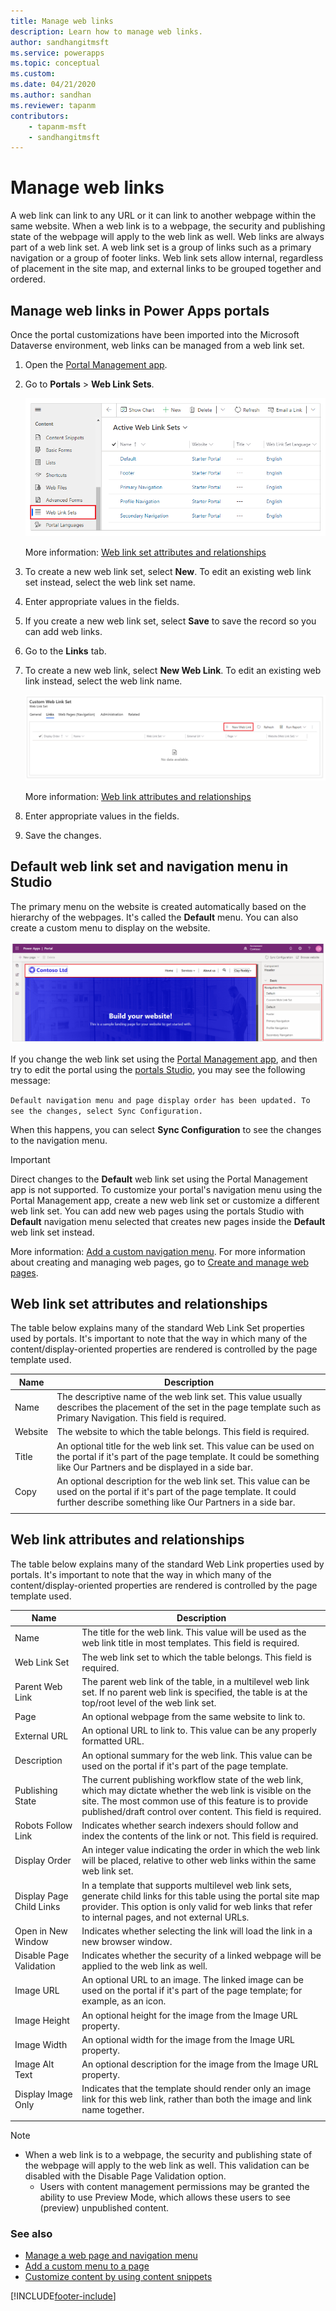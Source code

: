 ```yaml
---
title: Manage web links
description: Learn how to manage web links.
author: sandhangitmsft
ms.service: powerapps
ms.topic: conceptual
ms.custom: 
ms.date: 04/21/2020
ms.author: sandhan
ms.reviewer: tapanm
contributors:
    - tapanm-msft
    - sandhangitmsft
---
```


# Manage web links

A web link can link to any URL or it can link to another webpage within the same website. When a web link is to a webpage, the security and publishing state of the webpage will apply to the web link as well. Web links are always part of a web link set. A web link set is a group of links such as a primary navigation or a group of footer links. Web link sets allow internal, regardless of placement in the site map, and external links to be grouped together and ordered.

## Manage web links in Power Apps portals

Once the portal customizations have been imported into the Microsoft Dataverse environment, web links can be managed from a web link set.

1. Open the [Portal Management app](configure-portal.md).

1. Go to **Portals** > **Web Link Sets**.

    ![Web Link Sets.](media/manage-web-links/web-link-set.png "Web Link Sets")

    More information: [Web link set attributes and relationships](#web-link-set-attributes-and-relationships)

1. To create a new web link set, select **New**. To edit an existing web link set instead, select the web link set name.

1. Enter appropriate values in the fields.

1. If you create a new web link set, select **Save** to save the record so you can add web links.

1. Go to the **Links** tab.

1. To create a new web link, select **New Web Link**. To edit an existing web link instead, select the web link name.

    ![Add web link.](media/manage-web-links/add-web-link.png "add web link")

    More information: [Web link attributes and relationships](#web-link-attributes-and-relationships)

1. Enter appropriate values in the fields.

1. Save the changes.

## Default web link set and navigation menu in Studio

The primary menu on the website is created automatically based on the hierarchy of the webpages. It's called the **Default** menu. You can also create a custom menu to display on the website.

![Default Navigation Menu.](media/manage-web-links/navigation-menu.png "Default Navigation Menu")

If you change the web link set using the [Portal Management app](configure-portal.md), and then try to edit the portal using the [portals Studio](../portal-designer-anatomy.md), you may see the following message:

`Default navigation menu and page display order has been updated. To see the changes, select Sync Configuration.`

When this happens, you can select **Sync Configuration** to see the changes to the navigation menu.

> [!IMPORTANT]
> Direct changes to the **Default** web link set using the Portal Management app is not supported. To customize your portal's navigation menu using the Portal Management app, create a new web link set or customize a different web link set. You can add new web pages using the portals Studio with **Default** navigation menu selected that creates new pages inside the **Default** web link set instead.

More information: [Add a custom navigation menu](../add-custom-menu.md). For more information about creating and managing web pages, go to [Create and manage web pages](../create-manage-webpages.md).

## Web link set attributes and relationships

The table below explains many of the standard Web Link Set properties used by portals. It's important to note that the way in which many of the content/display-oriented properties are rendered is controlled by the page template used.

| Name    | Description                                                                                                                                                                                  |
|---------|----------------------------------------------------------------------------------------------------------------------------------------------------------------------------------------------|
| Name    | The descriptive name of the web link set. This value usually describes the placement of the set in the page template such as Primary Navigation. This field is required.                   |
| Website | The website to which the table belongs. This field is required.                                                                                                                             |
| Title   | An optional title for the web link set. This value can be used on the portal if it's part of the page template. It could be something like Our Partners and be displayed in a side bar.    |
| Copy    | An optional description for the web link set. This value can be used on the portal if it's part of the page template. It could further describe something like Our Partners in a side bar. |
||

## Web link attributes and relationships

The table below explains many of the standard Web Link properties used by portals. It's important to note that the way in which many of the content/display-oriented properties are rendered is controlled by the page template used.


|           Name           |                                                                                                               Description                                                                                                               |
|--------------------------|-----------------------------------------------------------------------------------------------------------------------------------------------------------------------------------------------------------------------------------------|
|           Name           |                                                          The title for the web link. This value will be used as the web link title in most templates. This field is required.                                                           |
|       Web Link Set       |                                                                                  The web link set to which the table belongs. This field is required.                                                                                  |
|     Parent Web Link      |                                      The parent web link of the table, in a multilevel web link set. If no parent web link is specified, the table is at the top/root level of the web link set.                                      |
|           Page           |                                                                                          An optional webpage from the same website to link to.                                                                                          |
|        External URL      |                                                                                An optional URL to link to. This value can be any properly formatted URL.                                                                                |
|       Description        |                                                              An optional summary for the web link. This value can be used on the portal if it's part of the page template.                                                              |
|     Publishing State     | The current publishing workflow state of the web link, which may dictate whether the web link is visible on the site. The most common use of this feature is to provide published/draft control over content. This field is required. |
|    Robots Follow Link    |                                                           Indicates whether search indexers should follow and index the contents of the link or not. This field is required.                                                            |
|      Display Order       |                                                  An integer value indicating the order in which the web link will be placed, relative to other web links within the same web link set.                                                  |
| Display Page Child Links |  In a template that supports multilevel web link sets, generate child links for this table using the portal site map provider. This option is only valid for web links that refer to internal pages, and not external URLs.  |
|    Open in New Window    |                                                                            Indicates whether selecting the link will load the link in a new browser window.                                                                             |
| Disable Page Validation  |                                                                       Indicates whether the security of a linked webpage will be applied to the web link as well.                                                                       |
|        Image URL         |                                                   An optional URL to an image. The linked image can be used on the portal if it's part of the page template; for example, as an icon.                                                   |
|       Image Height       |                                                                                      An optional height for the image from the Image URL property.                                                                                      |
|       Image Width        |                                                                                      An optional width for the image from the Image URL property.                                                                                       |
|      Image Alt Text      |                                                                                   An optional description for the image from the Image URL property.                                                                                    |
|    Display Image Only    |                                                   Indicates that the template should render only an image link for this web link, rather than both the image and link name together.                                                    |
|                          |                                                                                                                                                                                                                                         |

> [!NOTE]
> - When a web link is to a webpage, the security and publishing state of the webpage will apply to the web link as well. This validation can be disabled with the Disable Page Validation option. 
>   - Users with content management permissions may be granted the ability to use Preview Mode, which allows these users to see (preview) unpublished content.

### See also

- [Manage a web page and navigation menu](../create-manage-webpages.md#manage-webpage)
- [Add a custom menu to a page](../add-custom-menu.md)
- [Customize content by using content snippets](customize-content-snippets.md)


[!INCLUDE[footer-include](../../../includes/footer-banner.md)]